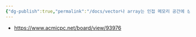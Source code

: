 ```yaml
---
{"dg-publish":true,"permalink":"/docs/vector나 array는 인접 메모리 공간에 상주하고 있는 변수가 없으면 out of bound error를 일으키지 않는다/","title":"vector나 array는 인접 메모리 공간에 상주하고 있는 변수가 없으면 out of bound error를 일으키지 않는다"}
---
```


- https://www.acmicpc.net/board/view/93976
